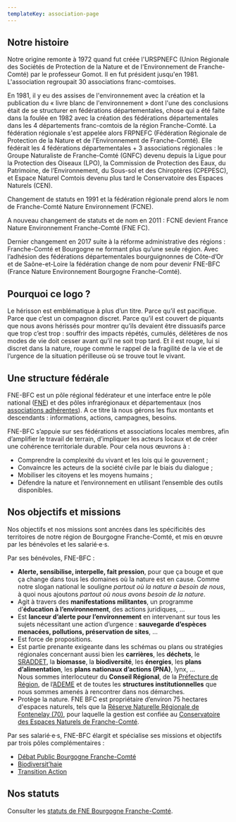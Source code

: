 ```yaml
---
templateKey: association-page
---
```

## Notre histoire

Notre origine remonte à 1972 quand fut créée l'URSPNEFC (Union Régionale des Sociétés de Protection de la Nature et de l'Environnement de Franche-Comté) par le professeur Gomot. Il en fut  président jusqu'en 1981. L'association regroupait 30 associations franc-comtoises.

En 1981, il y eu des assises de l'environnement avec la création et la publication du « livre blanc de l'environnement » dont l'une des conclusions était de se structurer en fédérations départementales, chose qui a été faite dans la foulée en 1982 avec la création des fédérations départementales dans les 4 départements franc-comtois de la région Franche-Comté. La fédération régionale s'est appelée alors FRPNEFC (Fédération Régionale de Protection de la Nature et de l'Environnement de Franche-Comté).  Elle fédérait les 4 fédérations départementales + 3 associations régionales : le Groupe Naturaliste de Franche-Comté (GNFC) devenu depuis la Ligue pour la Protection des Oiseaux (LPO), la Commission de Protection des Eaux, du Patrimoine, de l’Environnement, du Sous-sol et des Chiroptères (CPEPESC), et Espace Naturel Comtois devenu plus tard le Conservatoire des Espaces Naturels (CEN). 

Changement de statuts en 1991 et la fédération régionale prend alors le nom de Franche-Comté Nature Environnement (FCNE).

A nouveau changement de statuts et de nom en 2011 : FCNE devient France Nature Environnement Franche-Comté (FNE FC).

Dernier changement en 2017 suite à la réforme administrative des régions : Franche-Comté et Bourgogne ne formant plus qu’une seule région. Avec l’adhésion des fédérations départementales bourguignonnes de Côte-d’Or et de Saône-et-Loire la fédération change de nom pour devenir FNE-BFC (France Nature Environnement Bourgogne Franche-Comté).

## Pourquoi ce logo ?

Le hérisson est emblématique à plus d’un titre. Parce qu’il est pacifique. Parce que c’est un compagnon discret. Parce qu’il est couvert de piquants que nous avons hérissés pour montrer qu’ils devaient être dissuasifs parce que trop c’est trop : souffrir des impacts répétés, cumulés, délétères de nos modes de vie doit cesser avant qu’il ne soit trop tard. Et il est rouge, lui si discret dans la nature, rouge comme le rappel de la fragilité de la vie et de l’urgence de la situation périlleuse où se trouve tout le vivant.

## Une structure fédérale

FNE-BFC est un pôle régional fédérateur et une interface entre le pôle national ([FNE](https://www.fne.asso.fr/)) et des pôles infrarégionaux et départementaux (nos [associations adhérentes](/qui-sommes-nous/reseau-fne/)). A ce titre là nous gérons les flux montants et descendants : informations, actions, campagnes, besoins.

FNE-BFC s’appuie sur ses fédérations et associations locales membres, afin d’amplifier le travail de terrain, d’impliquer les acteurs locaux et de créer une cohérence territoriale durable. Pour cela nous œuvrons à :

* Comprendre la complexité du vivant et les lois qui le gouvernent ; 
* Convaincre les acteurs de la société civile par le biais du dialogue ;
* Mobiliser les citoyens et les moyens humains ;
* Défendre la nature et l’environnement en utilisant l’ensemble des outils disponibles.

## Nos objectifs et missions

Nos objectifs et nos missions sont ancrées dans les spécificités des territoires de notre région de Bourgogne Franche-Comté, et mis en œuvre par les bénévoles et les salarié·e·s.

Par ses bénévoles, FNE-BFC :

* **Alerte, sensibilise, interpelle, fait pression**, pour que ça bouge et que ça change dans tous les domaines où la nature est en cause. Comme notre slogan national le souligne *partout où la nature a besoin de nous*, à quoi nous ajoutons *partout où nous avons besoin de la nature*.
* Agit à travers des **manifestations militantes**, un programme d’**éducation à l’environnement**, des actions juridiques, ...
* Est **lanceur d’alerte pour l’environnement** en intervenant sur tous les sujets nécessitant une action d’urgence : **sauvegarde d’espèces menacées, pollutions, préservation de sites**, …
* Est force de propositions.
* Est partie prenante exigeante dans les schémas ou plans ou stratégies régionales concernant aussi bien les **carrières**, les **déchets**, le [SRADDET](http://strategie.biodiversite.bourgognefranchecomte.fr/r/60/sraddet/), la **biomasse**, la **biodiversité**, les **énergies**, les **plans d’alimentation**, les **plans nationaux d’actions (PNA)**, lynx, ...\
  Nous sommes interlocuteur du **Conseil Régional**, de la [Préfecture de Région](https://www.prefectures-regions.gouv.fr/bourgogne-franche-comte), de l’[ADEME](https://www.ademe.fr/) et de toutes les **structures institutionnelles** que nous sommes amenés à rencontrer dans nos démarches. 
* Protège la nature. FNE BFC est propriétaire d’environ 75 hectares d'espaces naturels, tels que la [Réserve Naturelle Régionale de Fontenelay (70)](http://cen-franchecomte.org/vallon-fontenelay-art161), pour laquelle la gestion est confiée au [Conservatoire des Espaces Naturels de Franche-Comté](http://cen-franchecomte.org/).

Par ses salarié·e·s, FNE-BFC élargit et spécialise ses missions et objectifs par trois pôles complémentaires :

* [Débat Public Bourgogne Franche-Comté](https://www.fne-bfc.fr/nos-actions/programmes/d%C3%A9bat-public/)
* [Biodiversit’haie](https://www.fne-bfc.fr/nos-actions/programmes/biodiversithaies/)
* [Transition Action](https://www.fne-bfc.fr/nos-actions/programmes/transition-action/)

## Nos statuts

Consulter les [statuts de FNE Bourgogne Franche-Comté](/statuts-fne-bfc-20-mai-2017.pdf).